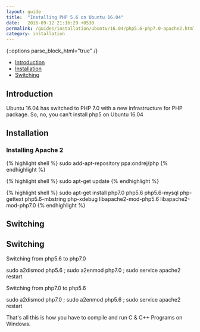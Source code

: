 ```yaml
---
layout: guide
title:  "Installing PHP 5.6 on Ubuntu 16.04"
date:   2016-09-12 21:16:29 +0530
permalink: /guides/installation/ubuntu/16.04/php5.6-php7.0-apache2.html
category: installation
---
```


{::options parse_block_html="true" /}

* [Introduction](#introduction)
* [Installation](#installation)
* [Switching](#switching)

<section class="wrapper">



## Introduction

Ubuntu 16.04 has switched to PHP 7.0 with a new infrastructure for PHP package. So, no, you can't install php5 on Ubuntu 16.04


## Installation

### Installing Apache 2

{% highlight shell %}
sudo add-apt-repository ppa:ondrej/php
{% endhighlight %}

{% highlight shell %}
sudo apt-get update
{% endhighlight %}

{% highlight shell %}
sudo apt-get install php7.0 php5.6 php5.6-mysql php-gettext php5.6-mbstring php-xdebug libapache2-mod-php5.6 libapache2-mod-php7.0
{% endhighlight %}

## Switching

## Switching

Switching from php5.6 to php7.0

sudo a2dismod php5.6 ; sudo a2enmod php7.0 ; sudo service apache2 restart

Switching from php7.0 to php5.6


sudo a2dismod php7.0 ; sudo a2enmod php5.6 ; sudo service apache2 restart



That's all this is how you have to compile and run C & C++ Programs on Windows.


</section>